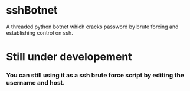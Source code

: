 # sshBotnet
A threaded python botnet which cracks password by brute forcing and establishing control on ssh.
# Still under developement
### You can still using it as a ssh brute force script by editing the username and host. 
